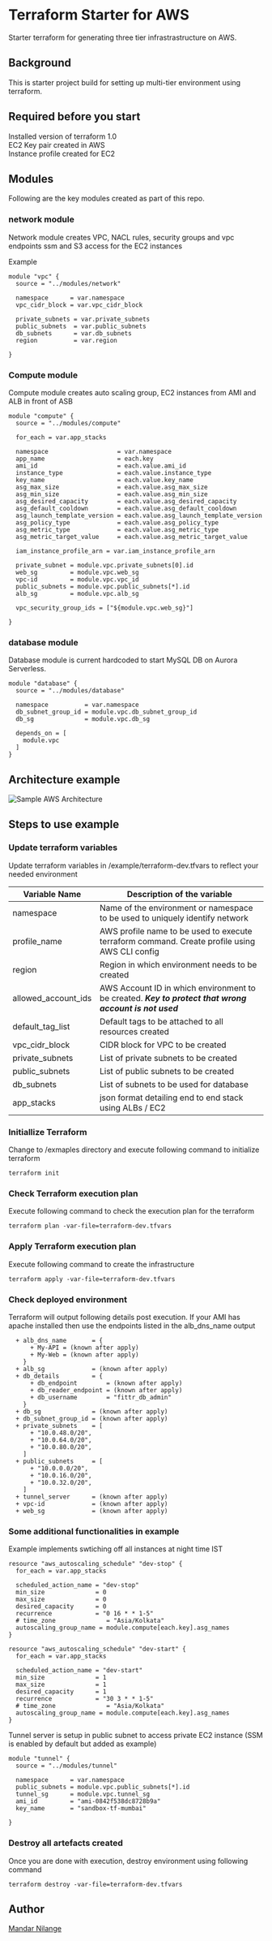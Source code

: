 # Terraform Starter for AWS 

Starter terraform for generating three tier infrastrastructure on AWS. 

## Background

This is starter project build for setting up multi-tier environment using terraform. <br/>


## Required before you start 
Installed version of terraform 1.0 <br/>
EC2 Key pair created in AWS  <br/>
Instance profile created for EC2 <br/>


## Modules  
Following are the key modules created as part of this repo. 

### network module 
Network module creates VPC, NACL rules, security groups and vpc endpoints ssm and S3 access for the EC2 instances 

Example 

```
module "vpc" {
  source = "../modules/network"

  namespace      = var.namespace
  vpc_cidr_block = var.vpc_cidr_block

  private_subnets = var.private_subnets
  public_subnets  = var.public_subnets
  db_subnets      = var.db_subnets
  region          = var.region

}
```

### Compute module 
Compute module creates auto scaling group, EC2 instances from AMI and ALB in front of ASB

```
module "compute" {
  source = "../modules/compute"

  for_each = var.app_stacks

  namespace                   = var.namespace
  app_name                    = each.key
  ami_id                      = each.value.ami_id
  instance_type               = each.value.instance_type
  key_name                    = each.value.key_name
  asg_max_size                = each.value.asg_max_size
  asg_min_size                = each.value.asg_min_size
  asg_desired_capacity        = each.value.asg_desired_capacity
  asg_default_cooldown        = each.value.asg_default_cooldown
  asg_launch_template_version = each.value.asg_launch_template_version
  asg_policy_type             = each.value.asg_policy_type
  asg_metric_type             = each.value.asg_metric_type
  asg_metric_target_value     = each.value.asg_metric_target_value

  iam_instance_profile_arn = var.iam_instance_profile_arn

  private_subnet = module.vpc.private_subnets[0].id
  web_sg         = module.vpc.web_sg
  vpc-id         = module.vpc.vpc_id
  public_subnets = module.vpc.public_subnets[*].id
  alb_sg         = module.vpc.alb_sg

  vpc_security_group_ids = ["${module.vpc.web_sg}"]

}
```

### database module 
Database module is current hardcoded to start MySQL DB on Aurora Serverless. 

```
module "database" {
  source = "../modules/database"

  namespace          = var.namespace
  db_subnet_group_id = module.vpc.db_subnet_group_id
  db_sg              = module.vpc.db_sg

  depends_on = [
    module.vpc
  ]
}
```

## Architecture example 

![Sample AWS Architecture](https://github.com/mandarnilange/terraform-starter-aws/blob/main/AWS%20example%20architecture.png)

## Steps to use example 

### Update terraform variables
Update terraform variables in /example/terraform-dev.tfvars to reflect your needed environment 

| Variable Name | Description of the variable | 
| ------------- | --------------------------- | 
| namespace | Name of the environment or namespace to be used to uniquely identify network | 
| profile_name | AWS profile name to be used to execute terraform command. Create profile using AWS CLI config | 
| region | Region in which environment needs to be created | 
| allowed_account_ids | AWS Account ID in which environment to be created. ***Key to protect that wrong account is not used***| 
| default_tag_list | Default tags to be attached to all resources created | 
| vpc_cidr_block | CIDR block for VPC to be created | 
| private_subnets| List of private subnets to be created | 
| public_subnets | List of public subnets to be created | 
| db_subnets | List of subnets to be used for database | 
| app_stacks | json format detailing end to end stack using ALBs / EC2 | 



### Initiallize Terraform 
Change to /exmaples directory and execute following command to initialize terraform 

```
terraform init 
```

### Check Terraform execution plan 
Execute following command to check the execution plan for the terraform 

```
terraform plan -var-file=terraform-dev.tfvars 
```

### Apply Terraform execution plan 
Execute following command to create the infrastructure  

```
terraform apply -var-file=terraform-dev.tfvars 
```

### Check deployed environment 
Terraform will output following details post execution. If your AMI has apache installed then use the endpoints listed in the alb_dns_name output 

```
  + alb_dns_name       = {
      + My-API = (known after apply)
      + My-Web = (known after apply)
    }
  + alb_sg             = (known after apply)
  + db_details         = {
      + db_endpoint        = (known after apply)
      + db_reader_endpoint = (known after apply)
      + db_username        = "fittr_db_admin"
    }
  + db_sg              = (known after apply)
  + db_subnet_group_id = (known after apply)
  + private_subnets    = [
      + "10.0.48.0/20",
      + "10.0.64.0/20",
      + "10.0.80.0/20",
    ]
  + public_subnets     = [
      + "10.0.0.0/20",
      + "10.0.16.0/20",
      + "10.0.32.0/20",
    ]
  + tunnel_server      = (known after apply)
  + vpc-id             = (known after apply)
  + web_sg             = (known after apply)
```

### Some additional functionalities in example 
Example implements swtiching off all instances at night time IST 
```
resource "aws_autoscaling_schedule" "dev-stop" {
  for_each = var.app_stacks

  scheduled_action_name = "dev-stop"
  min_size              = 0
  max_size              = 0
  desired_capacity      = 0
  recurrence            = "0 16 * * 1-5"
  # time_zone              = "Asia/Kolkata"
  autoscaling_group_name = module.compute[each.key].asg_names
}

resource "aws_autoscaling_schedule" "dev-start" {
  for_each = var.app_stacks

  scheduled_action_name = "dev-start"
  min_size              = 1
  max_size              = 1
  desired_capacity      = 1
  recurrence            = "30 3 * * 1-5"
  # time_zone              = "Asia/Kolkata"
  autoscaling_group_name = module.compute[each.key].asg_names
}
```

Tunnel server is setup in public subnet to access private EC2 instance (SSM is enabled by default but added as example)

```
module "tunnel" {
  source = "../modules/tunnel"

  namespace      = var.namespace
  public_subnets = module.vpc.public_subnets[*].id
  tunnel_sg      = module.vpc.tunnel_sg
  ami_id         = "ami-0842f538dc8728b9a"
  key_name       = "sandbox-tf-mumbai"

}
```

### Destroy all artefacts created 
Once you are done with execution, destroy environment using following command 

```
terraform destroy -var-file=terraform-dev.tfvars 
```

## Author

[Mandar Nilange](https://www.mandarnilange.com) <br/><br/>



